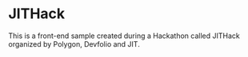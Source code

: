 # JITHack

This is a front-end sample created during a Hackathon called JITHack organized by Polygon, Devfolio and JIT.
